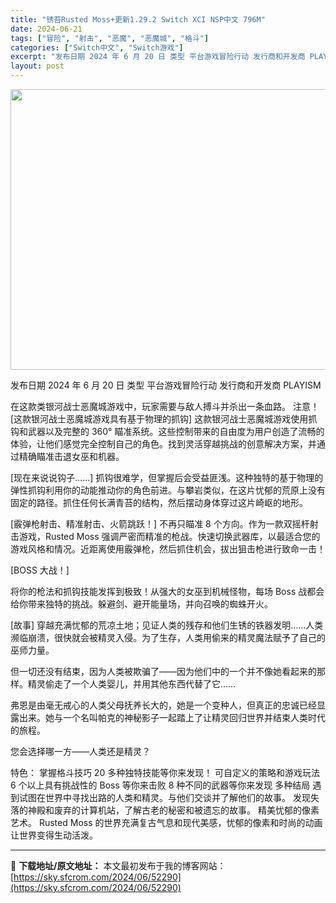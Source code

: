 ```yaml
---
title: "锈苔Rusted Moss+更新1.29.2 Switch XCI NSP中文 796M"
date: 2024-06-21
tags: ["冒险", "射击", "恶魔", "恶魔城", "格斗"]
categories: ["Switch中文", "Switch游戏"]
excerpt: "发布日期 2024 年 6 月 20 日 类型 平台游戏冒险行动 发行商和开发商 PLAYISM 在这款类银河战士恶魔城游戏中，玩家需要与敌人搏斗并杀出一条血路。 注意！ [这款银河战士恶魔城游戏具有基于物理的抓钩] 这款银河战士恶魔城游戏使用抓钩和武器以及完整的 360° 瞄准系统。这些控制带来的&hellip;"
layout: post
---
```


<img class="aligncenter size-full wp-image-52291" src="https://sky.sfcrom.com/wp-content/uploads/2024/06/2024062103242274.webp" alt="" width="800" height="449" />

发布日期 2024 年 6 月 20 日
类型 平台游戏冒险行动
发行商和开发商 PLAYISM

在这款类银河战士恶魔城游戏中，玩家需要与敌人搏斗并杀出一条血路。
注意！
[这款银河战士恶魔城游戏具有基于物理的抓钩]
这款银河战士恶魔城游戏使用抓钩和武器以及完整的 360° 瞄准系统。这些控制带来的自由度为用户创造了流畅的体验，让他们感觉完全控制自己的角色。找到灵活穿越挑战的创意解决方案，并通过精确瞄准击退女巫和机器。

[现在来说说钩子……]
抓钩很难学，但掌握后会受益匪浅。这种独特的基于物理的弹性抓钩利用你的动能推动你的角色前进。与攀岩类似，在这片忧郁的荒原上没有固定的路径。抓住任何长满青苔的结构，然后摆动身体穿过这片崎岖的地形。

[霰弹枪射击、精准射击、火箭跳跃！]
不再只瞄准 8 个方向。作为一款双摇杆射击游戏，Rusted Moss 强调严密而精准的枪战。快速切换武器库，以最适合您的游戏风格和情况。近距离使用霰弹枪，然后抓住机会，拔出狙击枪进行致命一击！

[BOSS 大战！]

将你的枪法和抓钩技能发挥到极致！从强大的女巫到机械怪物，每场 Boss 战都会给你带来独特的挑战。躲避剑、避开能量场，并向召唤的蜘蛛开火。

[故事]
穿越充满忧郁的荒凉土地；见证人类的残存和他们生锈的铁器发明……人类濒临崩溃，很快就会被精灵入侵。为了生存，人类用偷来的精灵魔法赋予了自己的巫师力量。

但一切还没有结束，因为人类被欺骗了——因为他们中的一个并不像她看起来的那样。精灵偷走了一个人类婴儿，并用其他东西代替了它……

弗恩是由毫无戒心的人类父母抚养长大的，她是一个变种人，但真正的忠诚已经显露出来。她与一个名叫帕克的神秘影子一起踏上了让精灵回归世界并结束人类时代的旅程。

您会选择哪一方——人类还是精灵？

特色：
掌握格斗技巧
20 多种独特技能等你来发现！
可自定义的策略和游戏玩法
6 个以上具有挑战性的 Boss 等你来击败
8 种不同的武器等你来发现
多种结局
遇到试图在世界中寻找出路的人类和精灵。与他们交谈并了解他们的故事。
发​​现失落的神殿和废弃的计算机站，了解古老的秘密和被遗忘的故事。
精美忧郁的像素艺术。 Rusted Moss 的世界充满复古气息和现代美感，忧郁的像素和时尚的动画让世界变得生动活泼。

---
📖 **下载地址/原文地址：** 本文最初发布于我的博客网站：[https://sky.sfcrom.com/2024/06/52290](https://sky.sfcrom.com/2024/06/52290)
